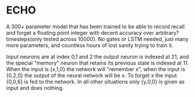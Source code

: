 # ECHO 

A 300+ parameter model that has been trained to be able to record recall and forget a floating point integer with decent accuracy over arbitrary? timesteps(only tested across 10000).
No gates or LSTM needed, just many more parameters, and countless hours of lost sanity trying to train it.

Input neurons are at index 0,1 and 2 the output neuron is indexed at 21, and the special "memory" neuron that retains
its previous state is indexed at 11. When the input is {x,1,0} the network will "remember x", when the input is {0,2,0} the output of the neural network will be x. To forget x the input {0,0,6} is fed to the network. In all other situations 
only {y,0,0} is given as input and does nothing.
